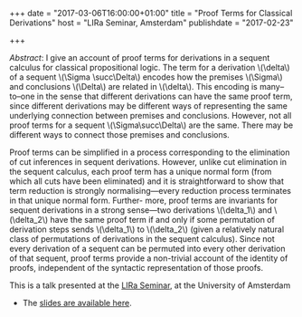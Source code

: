 +++
date = "2017-03-06T16:00:00+01:00"
title = "Proof Terms for Classical Derivations"
host = "LIRa Seminar, Amsterdam"
publishdate = "2017-02-23"

+++

*Abstract*: I give an account of proof terms for derivations in a sequent calculus for classical propositional logic. The term for a derivation \\(\delta\\) of a sequent \\(\Sigma \succ\Delta\\) encodes how the premises \\(\Sigma\\) and conclusions \\(\Delta\\) are related in \\(\delta\\). This encoding is many–to–one in the sense that different derivations can have the same proof term, since different derivations may be different ways of representing the same underlying connection between premises and conclusions. However, not all proof terms for a sequent \\(\Sigma\succ\Delta\\) are the same. There may be different ways to connect those premises and conclusions.

Proof terms can be simplified in a process corresponding to the elimination of cut inferences in sequent derivations. However, unlike cut elimination in the sequent calculus, each proof term has a unique normal form (from which all cuts have been eliminated) and it is straightforward to show that term reduction is strongly normalising—every reduction process terminates in that unique normal form. Further- more, proof terms are invariants for sequent derivations in a strong sense—two derivations \\(\delta_1\\) and \\(\delta_2\\) have the same proof term if and only if some permutation of derivation steps sends \\(\delta_1\\) to \\(\delta_2\\) (given a relatively natural class of permutations of derivations in the sequent calculus). Since not every derivation of a sequent can be permuted into every other derivation of that sequent, proof terms provide a non-trivial account of the identity of proofs, independent of the syntactic representation of those proofs.

This is a talk presented at the [LIRa Seminar](https://www.illc.uva.nl/lgc/seminar/2017/02/lira-session-greg-restall/), at the University of Amsterdam

* The [slides are available here](http://consequently.org/slides/proof-terms-invariants-talk-amsterdam.pdf).